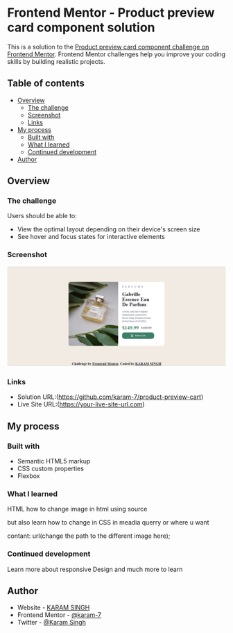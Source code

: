 # Frontend Mentor - Product preview card component solution

This is a solution to the [Product preview card component challenge on Frontend Mentor](https://www.frontendmentor.io/challenges/product-preview-card-component-GO7UmttRfa). Frontend Mentor challenges help you improve your coding skills by building realistic projects. 

## Table of contents

- [Overview](#overview)
  - [The challenge](#the-challenge)
  - [Screenshot](#screenshot)
  - [Links](#links)
- [My process](#my-process)
  - [Built with](#built-with)
  - [What I learned](#what-i-learned)
  - [Continued development](#continued-development)
- [Author](#author)


## Overview

### The challenge

Users should be able to:

- View the optimal layout depending on their device's screen size
- See hover and focus states for interactive elements

### Screenshot

![](./images/Screenshot%20.png)


### Links

- Solution URL:(https://github.com/karam-7/product-preview-cart)
- Live Site URL:(https://your-live-site-url.com)

## My process

### Built with

- Semantic HTML5 markup
- CSS custom properties
- Flexbox


### What I learned

HTML
 how to change image in html using source

 <source media="(min-width: )" srcset="">

 but also learn how to change in CSS in meadia querry or where u want

 contant: url(change the path to the different image here);




### Continued development

Learn more about responsive Design and much more to learn


## Author

- Website - [KARAM SINGH](http://karam-portfolio.liveblog365.com)
- Frontend Mentor - [@karam-7](https://www.frontendmentor.io/profile/karam-7)
- Twitter - [@Karam Singh](https://www.linkedin.com/in/karam-singh-a77818b6/)



